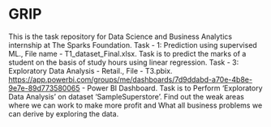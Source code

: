 # GRIP
This is the task repository for Data Science and Business Analytics internship at The Sparks Foundation.
Task - 1: Prediction using supervised ML., File name - T1_dataset_Final.xlsx.
Task is to predict the marks of a student on the basis of study hours using linear regression.
Task - 3: Exploratory Data Analysis - Retail., File - T3.pbix.
https://app.powerbi.com/groups/me/dashboards/7d9ddabd-a70e-4b8e-9e7e-89d773580065 - Power BI Dashboard.
Task is to Perform ‘Exploratory Data Analysis’ on dataset ‘SampleSuperstore’. Find out the weak areas where we can work to make more profit and What all business problems we can derive by exploring the data.
